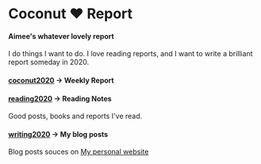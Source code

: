 # Coconut ❤️ Report

#### Aimee's whatever lovely report

I do things I want to do. I love reading reports, and I want to write a brilliant report someday in 2020.

#### [coconut2020](./coconut2020) -> Weekly Report

#### [reading2020](./reading2020) -> Reading Notes

Good posts, books and reports I've read.

#### [writing2020](./writing2020) -> My blog posts

Blog posts souces on [My personal website](https://aimeedeer.com/)
